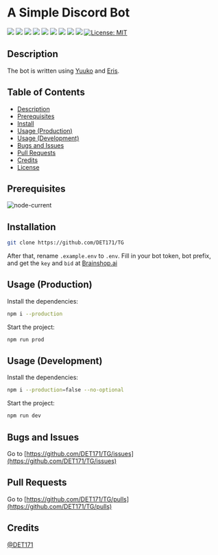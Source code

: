 # A Simple Discord Bot
[![](https://img.shields.io/github/issues/DET171/TG?style=flat-square&logo=github)](https://github.com/DET171/TG/issues)
[![](https://img.shields.io/github/forks/DET171/TG?style=flat-square&logo=github)](https://github.com/DET171/TG/)
[![](https://img.shields.io/codeclimate/maintainability/DET171/TG?style=flat-square&logo=github)](https://github.com/DET171/TG/)
[![](https://img.shields.io/codeclimate/maintainability-percentage/DET171/TG?style=flat-square&logo=github)](https://github.com/DET171/TG/)
[![](https://img.shields.io/codeclimate/tech-debt/DET171/TG?style=flat-square&logo=github)](https://github.com/DET171/TG/)
[![](https://img.shields.io/github/contributors/DET171/TG?style=flat-square&logo=github)](https://github.com/DET171/TG/graphs/contributors)
[![](https://img.shields.io/codeclimate/issues/DET171/TG?style=flat-square&logo=github)](https://github.com/DET171/TG/graphs/contributors)
[![](https://img.shields.io/github/downloads/DET171/TG/total?style=flat-square&logo=github)](https://github.com/DET171/TG/)
[![](https://img.shields.io/github/checks-status/DET171/TG/master?style=flat-square&logo=github)](https://github.com/DET171/TG/)
[![License: MIT](https://img.shields.io/badge/license-MIT-blue.svg?style=flat-square&logo=github)](http://MIT.org/)
  ## Description

  The bot is written using [Yuuko](https://github.com/eritbh/yuuko) and [Eris](https://github.com/abalabahaha/eris).

  ## Table of Contents

  - [Description](#description)
  - [Prerequisites](#prerequisites)
  - [Install](#installation)
  - [Usage (Production)](#usage-production)
  - [Usage (Development)](#usage-development)
  - [Bugs and Issues](#bugs-and-issues)
  - [Pull Requests](#pull-requests)
  - [Credits](#credits)
  - [License](#license)

  ## Prerequisites
  ![node-current](https://img.shields.io/node/v/eris?style=flat-square)

  ## Installation
  ```bash
  git clone https://github.com/DET171/TG
  ```
  After that, rename `.example.env` to `.env`.
  Fill in your bot token, bot prefix, and get the `key` and `bid` at [Brainshop.ai](https://brainshop.ai/user/register)
  ## Usage (Production)
  Install the dependencies:
  ```bash
  npm i --production
  ```
  Start the project:
  ```bash
  npm run prod
  ```
  ## Usage (Development)
  Install the dependencies:
  ```bash
  npm i --production=false --no-optional
  ```
  Start the project:
  ```bash
  npm run dev
  ```

  ## Bugs and Issues

  Go to [https://github.com/DET171/TG/issues](https://github.com/DET171/TG/issues)

  ## Pull Requests
  Go to [https://github.com/DET171/TG/pulls](https://github.com/DET171/TG/pulls)
  ## Credits

  [@DET171](https://github.com/DET171)

